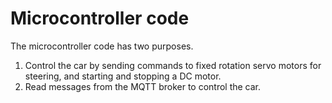 # Microcontroller code
The microcontroller code has two purposes.
1. Control the car by sending commands to fixed rotation servo motors for steering, and starting and stopping a DC motor.
2. Read messages from the MQTT broker to control the car.